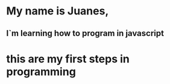 #  My name is Juanes, 
## I`m learning how to program in javascript
# this are my first steps in programming
